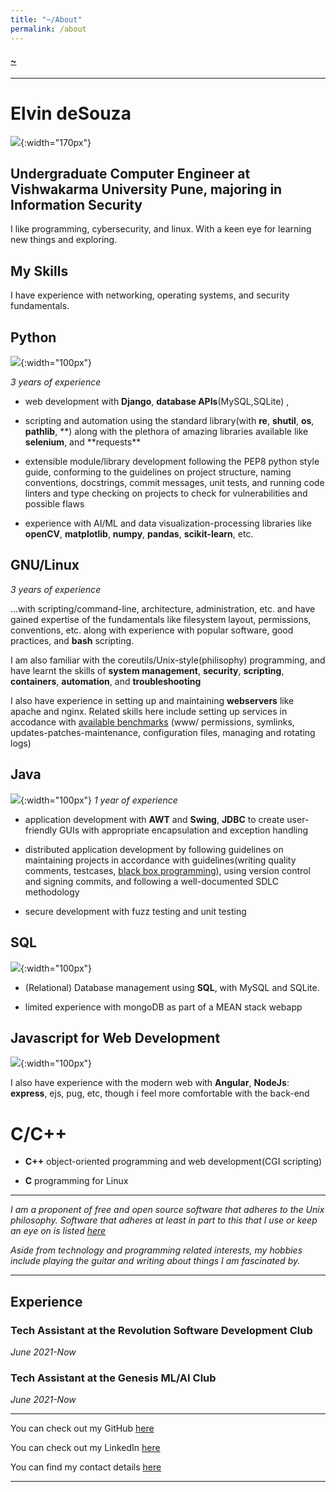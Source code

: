 ```yaml
---
title: "~/About"
permalink: /about
---
```


#### [~](../README.md)

---

# Elvin deSouza

![](img/me.jpg){:width="170px"}

## Undergraduate Computer Engineer at Vishwakarma University Pune, majoring in Information Security

I like programming, cybersecurity, and linux. With a keen eye for learning new things and exploring.

## My Skills

I have experience with networking, operating systems, and security fundamentals.

## Python

![](img/python.jpg){:width="100px"}

_3 years of experience_

- web development with **Django**, **database APIs**(MySQL,SQLite) ,

- scripting and automation using the standard library(with **re**, **shutil**, **os**, **pathlib**, **) along with the plethora of amazing libraries available like **selenium**, and **requests\*\*

- extensible module/library development following the PEP8 python style guide, conforming to the guidelines on project structure, naming conventions, docstrings, commit messages, unit tests, and running code linters and type checking on projects to check for vulnerabilities and possible flaws

- experience with AI/ML and data visualization-processing libraries like
  **openCV**, **matplotlib**, **numpy**, **pandas**, **scikit-learn**, etc.

## GNU/Linux

_3 years of experience_

...with scripting/command-line, architecture, administration, etc. and have gained expertise of the fundamentals like filesystem layout, permissions, conventions, etc. along with experience with popular software, good practices, and **bash** scripting.

I am also familiar with the coreutils/Unix-style(philisophy) programming, and have learnt the skills of **system management**, **security**, **scripting**, **containers**, **automation**, and **troubleshooting**

I also have experience in setting up and maintaining **webservers** like apache and nginx. Related skills here include setting up services in accodance with [available benchmarks](https://www.cisecurity.org/cis-benchmarks/) (www/ permissions, symlinks, updates-patches-maintenance, configuration files, managing and rotating logs)

## Java

![](img/java.png){:width="100px"}
_1 year of experience_

- application development with **AWT** and **Swing**, **JDBC** to create user-friendly GUIs with appropriate encapsulation and exception handling

- distributed application development by following guidelines on maintaining projects in accordance with guidelines(writing quality comments, testcases, [black box programming](https://en.wikipedia.org/wiki/Black_box#:~:text=In%20computing%20in%20general%2C%20a,routine%20suitable%20for%20re%2Duse.)), using version control and signing commits, and following a well-documented SDLC methodology

- secure development with fuzz testing and unit testing

## SQL

![](img/db.png){:width="100px"}

- (Relational) Database management using **SQL**, with MySQL and SQLite.

- limited experience with mongoDB as part of a MEAN stack webapp

## Javascript for Web Development

![](img/modern-web.jpg){:width="100px"}

I also have experience with the modern web with **Angular**, **NodeJs**: **express**, ejs, pug, etc, though i feel more comfortable with the back-end

# C/C++

- **C++** object-oriented programming and web development(CGI scripting)

- **C** programming for Linux

---

_I am a proponent of free and open source software that adheres to the Unix philosophy. Software that adheres at least in part to this that I use or keep an eye on is listed [here](software.md)_

_Aside from technology and programming related interests, my hobbies include playing the guitar and writing about things I am fascinated by._

---

## Experience

### Tech Assistant at the Revolution Software Development Club

_June 2021-Now_

### Tech Assistant at the Genesis ML/AI Club

_June 2021-Now_

---

You can check out my GitHub [here](https://github.com/elvindsouza/)

You can check out my LinkedIn [here](https://www.linkedin.com/in/elvindesouza/)

<!-- You can check out my Leetcode [here](https://github.com/elvindsouza/)
You can check out my Hackerrank [here](https://github.com/elvindsouza/)
You can check out my TryHackMe [here](https://github.com/elvindsouza/)
You can check out my HackTheBox [here](https://github.com/elvindsouza/) -->

You can find my contact details [here](https://elvindsouza.github.io/about/contact/)

---
